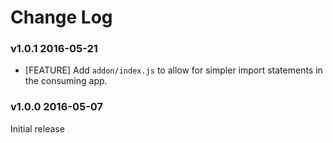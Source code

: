 # Change Log

### v1.0.1 2016-05-21

* [FEATURE] Add `addon/index.js` to allow for simpler import statements in the consuming app.




### v1.0.0 2016-05-07

Initial release
